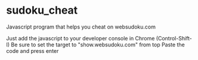 # sudoku_cheat
Javascript program that helps you cheat on websudoku.com

Just add the javascript to your developer console in Chrome (Control-Shift-I)
Be sure to set the target to "show.websudoku.com" from top
Paste the code and press enter

